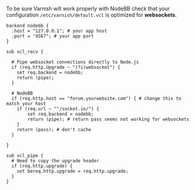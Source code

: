 To be sure Varnish will work properly with NodeBB check that your configuration ```/etc/varnish/default.vcl``` is optimized for **websockets**.

```varnish
backend nodebb {
  .host = "127.0.0.1"; # your app host
  .port = "4567"; # your app port
}

sub vcl_recv {

  # Pipe websocket connections directly to Node.js
  if (req.http.Upgrade ~ "(?i)websocket") {
    set req.backend = nodebb;
    return (pipe);
  }

  # NodeBB
  if (req.http.host == "forum.yourwebsite.com") { # change this to match your host
    if (req.url ~ "^/socket.io/") {
        set req.backend = nodebb;
        return (pipe); # return pass seems not working for websockets
    }
    return (pass); # don't cache
  }

}

sub vcl_pipe {
  # Need to copy the upgrade header
  if (req.http.upgrade) {
    set bereq.http.upgrade = req.http.upgrade;
  }
}
```